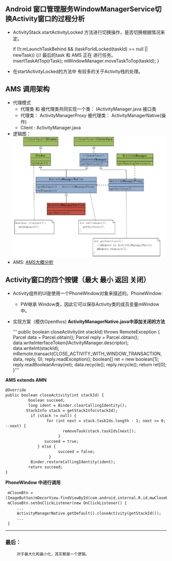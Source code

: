 ## Android 窗口管理服务WindowManagerService切换Activity窗口的过程分析
  - ActivityStack.startActivityLocked 方法进行切换操作，是否切换根据情况来定。

    if (!r.mLaunchTaskBehind && (taskForIdLocked(taskId) == null || newTask)) {// 最后的task 和 AMS 正在 进行任务。
          insertTaskAtTop(rTask);
          mWindowManager.moveTaskToTop(taskId);
    }
  - 在startActivityLocked的方法中 有较多的关于Activity栈的处理。

## AMS 调用架构
  - 代理模式
    - 代理类 和 被代理类共同实现一个类： IActivityManager.java 接口类
    - 代理类： ActivityManagerProxy 被代理类： ActivityManagerNative(操作)
    - Client : ActivityManager.java
  - 逻辑图：
  ![ams -](ams.png)
  - AMS: [AMS大概分析](AMS.md)

## Activity窗口的四个按键（最大 最小 返回 关闭） 
  - Activity组件的UI是使用一个PhoneWindow对象来描述的。PhoneWindow:
      - PW继承 Window类，因此它可以保存Activity类的成员变量mWindow中。
  - 实现方案（模仿Openthos)
   **ActivityManagerNative.java中添加关闭的方法**

     ''' public boolean closeActivity(int stackId) throws RemoteException {
                   Parcel data = Parcel.obtain();
                   Parcel reply = Parcel.obtain();
                   data.writeInterfaceToken(IActivityManager.descriptor);
                   data.writeInt(stackId);
                   mRemote.transact(CLOSE_ACTIVITY_WITH_WINDOW_TRANSACTION, data, reply, 0);
                   reply.readException();
                   boolean[] ret = new boolean[1];
                   reply.readBooleanArray(ret);
                   data.recycle();
                   reply.recycle();
                   return ret[0];
      }'''

  **AMS extends AMN**

    @Override
    public boolean closeActivity(int stackId) {
              boolean succeed;
              long ident = Binder.clearCallingIdentity();
             StackInfo stack = getStackInfo(stackId);
               if (stack != null) {
                      for (int next = stack.taskIds.length - 1; next >= 0; --next) {
                             removeTask(stack.taskIds[next]);
                           }
                     succeed = true;
                  } else {
                           succeed = false;
                       }
               Binder.restoreCallingIdentity(ident);
              return succeed;
    }

  **PhoneWindow 中进行调用**

     mCloseBtn = (ImageButton)mDecorView.findViewById(com.android.internal.R.id.mwCloseBtn);
     mCloseBtn.setOnClickListener(new OnClickListener() {
         ...
         ActivityManagerNative.getDefault().closeActivity(getStackId());
         ...
     }

***

### 最后：
         对于最大化和最小化，其实都是一个逻辑。
